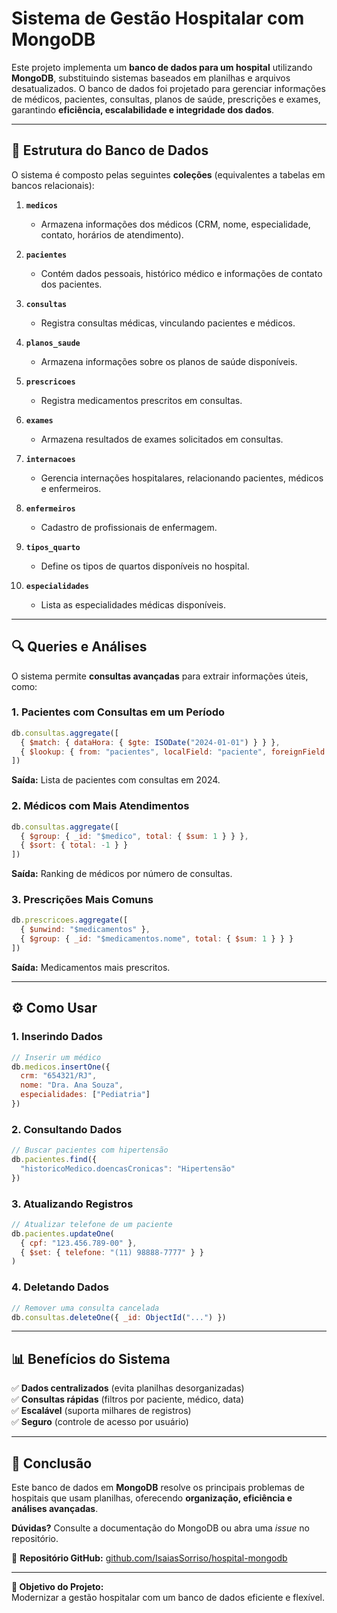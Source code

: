 # **Sistema de Gestão Hospitalar com MongoDB**  

Este projeto implementa um **banco de dados para um hospital** utilizando **MongoDB**, substituindo sistemas baseados em planilhas e arquivos desatualizados. O banco de dados foi projetado para gerenciar informações de médicos, pacientes, consultas, planos de saúde, prescrições e exames, garantindo **eficiência, escalabilidade e integridade dos dados**.  

---

## **📌 Estrutura do Banco de Dados**  

O sistema é composto pelas seguintes **coleções** (equivalentes a tabelas em bancos relacionais):  

1. **`medicos`**  
   - Armazena informações dos médicos (CRM, nome, especialidade, contato, horários de atendimento).  

2. **`pacientes`**  
   - Contém dados pessoais, histórico médico e informações de contato dos pacientes.  

3. **`consultas`**  
   - Registra consultas médicas, vinculando pacientes e médicos.  

4. **`planos_saude`**  
   - Armazena informações sobre os planos de saúde disponíveis.  

5. **`prescricoes`**  
   - Registra medicamentos prescritos em consultas.  

6. **`exames`**  
   - Armazena resultados de exames solicitados em consultas.  

7. **`internacoes`**  
   - Gerencia internações hospitalares, relacionando pacientes, médicos e enfermeiros.  

8. **`enfermeiros`**  
   - Cadastro de profissionais de enfermagem.  

9. **`tipos_quarto`**  
   - Define os tipos de quartos disponíveis no hospital.  

10. **`especialidades`**  
    - Lista as especialidades médicas disponíveis.  

---

## **🔍 Queries e Análises**  

O sistema permite **consultas avançadas** para extrair informações úteis, como:  

### **1. Pacientes com Consultas em um Período**  
```javascript
db.consultas.aggregate([
  { $match: { dataHora: { $gte: ISODate("2024-01-01") } } },
  { $lookup: { from: "pacientes", localField: "paciente", foreignField: "_id", as: "paciente" } }
])
```  
**Saída:** Lista de pacientes com consultas em 2024.  

### **2. Médicos com Mais Atendimentos**  
```javascript
db.consultas.aggregate([
  { $group: { _id: "$medico", total: { $sum: 1 } } },
  { $sort: { total: -1 } }
])
```  
**Saída:** Ranking de médicos por número de consultas.  

### **3. Prescrições Mais Comuns**  
```javascript
db.prescricoes.aggregate([
  { $unwind: "$medicamentos" },
  { $group: { _id: "$medicamentos.nome", total: { $sum: 1 } } }
])
```  
**Saída:** Medicamentos mais prescritos.  

---

## **⚙️ Como Usar**  

### **1. Inserindo Dados**  
```javascript
// Inserir um médico
db.medicos.insertOne({
  crm: "654321/RJ",
  nome: "Dra. Ana Souza",
  especialidades: ["Pediatria"]
})
```  

### **2. Consultando Dados**  
```javascript
// Buscar pacientes com hipertensão
db.pacientes.find({
  "historicoMedico.doencasCronicas": "Hipertensão"
})
```  

### **3. Atualizando Registros**  
```javascript
// Atualizar telefone de um paciente
db.pacientes.updateOne(
  { cpf: "123.456.789-00" },
  { $set: { telefone: "(11) 98888-7777" } }
)
```  

### **4. Deletando Dados**  
```javascript
// Remover uma consulta cancelada
db.consultas.deleteOne({ _id: ObjectId("...") })
```  

---

## **📊 Benefícios do Sistema**  

✅ **Dados centralizados** (evita planilhas desorganizadas)  
✅ **Consultas rápidas** (filtros por paciente, médico, data)  
✅ **Escalável** (suporta milhares de registros)  
✅ **Seguro** (controle de acesso por usuário)  

---


## **📌 Conclusão**  
Este banco de dados em **MongoDB** resolve os principais problemas de hospitais que usam planilhas, oferecendo **organização, eficiência e análises avançadas**.  

**Dúvidas?** Consulte a documentação do MongoDB ou abra uma *issue* no repositório.  

📌 **Repositório GitHub:** [github.com/IsaiasSorriso/hospital-mongodb](https://github.com/IsaiasSorriso/hospital-mongodb)  

--- 

**🎯 Objetivo do Projeto:**  
Modernizar a gestão hospitalar com um banco de dados eficiente e flexível.
